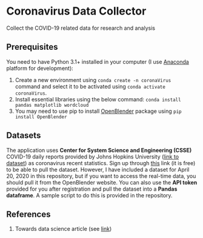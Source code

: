 # Coronavirus Data Collector
Collect the COVID-19 related data for research and analysis

## Prerequisites
You need to have Python 3.1+ installed in your computer (I use [Anaconda](https://www.anaconda.com/distribution/ "Anaconda") platform for development):
1. Create a new environment using `conda create -n coronaVirus` command and select it to be activated using `conda activate coronaVirus`.
2. Install essential libraries using the below command:
`conda install pandas matplotlib wordcloud`
3. You may need to use pip to install [OpenBlender](https://www.openblender.io/ "OpenBlender") package using `pip install OpenBlender`

## Datasets
The application uses **Center for System Science and Engineering (CSSE)** COVID-19 daily reports provided by Johns Hopkins University ([link to dataset](https://github.com/CSSEGISandData/COVID-19/tree/master/csse_covid_19_data/csse_covid_19_daily_reports "link to dataset")) as coronavirus recent statistics. Sign up through [this](https://www.openblender.io/ "this") link (it is free) to be able to pull the dataset. However, I have included a dataset for April 20, 2020 in this repository, but if you want to access the real-time data, you should pull it from the OpenBlender website.
You can also use the **API token** provided for you after registration and pull the dataset into a **Pandas dataframe**. A sample script to do this is provided in the repository.

## References
1. Towards data science article (see [link](https://towardsdatascience.com/gather-all-the-coronavirus-data-with-python-19aa22167dea "link"))
